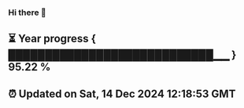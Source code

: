 ### Hi there 👋
⏳ Year progress { ████████████████████████████▁▁ } 95.22 %
---
⏰ Updated on Sat, 14 Dec 2024 12:18:53 GMT
---
